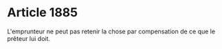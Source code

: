 # Article 1885

L'emprunteur ne peut pas retenir la chose par compensation de ce que le prêteur lui doit.

